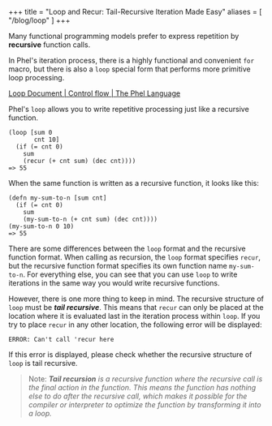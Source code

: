 +++
title = "Loop and Recur: Tail-Recursive Iteration Made Easy"
aliases = [ "/blog/loop" ]
+++

Many functional programming models prefer to express repetition by **recursive** function calls.

In Phel's iteration process, there is a highly functional and convenient `for` macro, but there is also a `loop` special form that performs more primitive loop processing.

[Loop Document | Control flow | The Phel Language](https://phel-lang.org/documentation/control-flow/#loop)

Phel's `loop` allows you to write repetitive processing just like a recursive function.

```phel
(loop [sum 0
       cnt 10]
  (if (= cnt 0)
    sum
    (recur (+ cnt sum) (dec cnt))))
=> 55
```

When the same function is written as a recursive function, it looks like this:

```phel
(defn my-sum-to-n [sum cnt]
  (if (= cnt 0)
    sum
    (my-sum-to-n (+ cnt sum) (dec cnt))))
(my-sum-to-n 0 10)
=> 55
```

There are some differences between the `loop` format and the recursive function format.
When calling as recursion, the `loop` format specifies `recur`, but the recursive function format specifies its own function name `my-sum-to-n`.
For everything else, you can see that you can use `loop` to write iterations in the same way you would write recursive functions.

However, there is one more thing to keep in mind.
The recursive structure of `loop` must be _**tail recursive**_.
This means that `recur` can only be placed at the location where it is evaluated last in the iteration process within `loop`.
If you try to place `recur` in any other location, the following error will be displayed:

```
ERROR: Can't call 'recur here
```

If this error is displayed, please check whether the recursive structure of `loop` is tail recursive.

> Note: _**Tail recursion** is a recursive function where the recursive call is the final action in the function. This means the function has nothing else to do after the recursive call, which makes it possible for the compiler or interpreter to optimize the function by transforming it into a loop._
